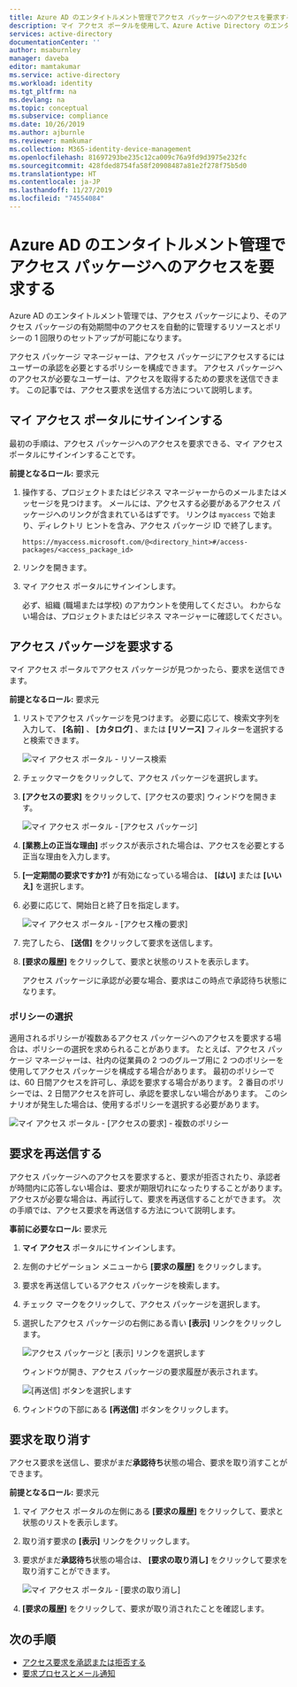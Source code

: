 ```yaml
---
title: Azure AD のエンタイトルメント管理でアクセス パッケージへのアクセスを要求する - Azure Active Directory
description: マイ アクセス ポータルを使用して、Azure Active Directory のエンタイトルメント管理でアクセス パッケージへのアクセスを要求する方法を学習します。
services: active-directory
documentationCenter: ''
author: msaburnley
manager: daveba
editor: mamtakumar
ms.service: active-directory
ms.workload: identity
ms.tgt_pltfrm: na
ms.devlang: na
ms.topic: conceptual
ms.subservice: compliance
ms.date: 10/26/2019
ms.author: ajburnle
ms.reviewer: mamkumar
ms.collection: M365-identity-device-management
ms.openlocfilehash: 81697293be235c12ca009c76a9fd9d3975e232fc
ms.sourcegitcommit: 428fded8754fa58f20908487a81e2f278f75b5d0
ms.translationtype: HT
ms.contentlocale: ja-JP
ms.lasthandoff: 11/27/2019
ms.locfileid: "74554084"
---
```

# <a name="request-access-to-an-access-package-in-azure-ad-entitlement-management"></a>Azure AD のエンタイトルメント管理でアクセス パッケージへのアクセスを要求する

Azure AD のエンタイトルメント管理では、アクセス パッケージにより、そのアクセス パッケージの有効期間中のアクセスを自動的に管理するリソースとポリシーの 1 回限りのセットアップが可能になります。 

アクセス パッケージ マネージャーは、アクセス パッケージにアクセスするにはユーザーの承認を必要とするポリシーを構成できます。 アクセス パッケージへのアクセスが必要なユーザーは、アクセスを取得するための要求を送信できます。 この記事では、アクセス要求を送信する方法について説明します。

## <a name="sign-in-to-the-my-access-portal"></a>マイ アクセス ポータルにサインインする

最初の手順は、アクセス パッケージへのアクセスを要求できる、マイ アクセス ポータルにサインインすることです。

**前提となるロール:** 要求元

1. 操作する、プロジェクトまたはビジネス マネージャーからのメールまたはメッセージを見つけます。 メールには、アクセスする必要があるアクセス パッケージへのリンクが含まれているはずです。 リンクは `myaccess` で始まり、ディレクトリ ヒントを含み、アクセス パッケージ ID で終了します。
 
    `https://myaccess.microsoft.com/@<directory_hint>#/access-packages/<access_package_id>`

1. リンクを開きます。

1. マイ アクセス ポータルにサインインします。

    必ず、組織 (職場または学校) のアカウントを使用してください。 わからない場合は、プロジェクトまたはビジネス マネージャーに確認してください。

## <a name="request-an-access-package"></a>アクセス パッケージを要求する

マイ アクセス ポータルでアクセス パッケージが見つかったら、要求を送信できます。

**前提となるロール:** 要求元

1. リストでアクセス パッケージを見つけます。  必要に応じて、検索文字列を入力して、 **[名前]** 、 **[カタログ]** 、または **[リソース]** フィルターを選択すると検索できます。

    ![マイ アクセス ポータル - リソース検索](./media/entitlement-management-request-access/my-access-resource-search.png)

1. チェックマークをクリックして、アクセス パッケージを選択します。

1. **[アクセスの要求]** をクリックして、[アクセスの要求] ウィンドウを開きます。

    ![マイ アクセス ポータル - [アクセス パッケージ]](./media/entitlement-management-request-access/my-access-request-access-button.png)

1. **[業務上の正当な理由]** ボックスが表示された場合は、アクセスを必要とする正当な理由を入力します。

1. **[一定期間の要求ですか?]** が有効になっている場合は、 **[はい]** または **[いいえ]** を選択します。

1. 必要に応じて、開始日と終了日を指定します。

    ![マイ アクセス ポータル - [アクセス権の要求]](./media/entitlement-management-shared/my-access-request-access.png)

1. 完了したら、 **[送信]** をクリックして要求を送信します。

1. **[要求の履歴]** をクリックして、要求と状態のリストを表示します。

    アクセス パッケージに承認が必要な場合、要求はこの時点で承認待ち状態になります。

### <a name="select-a-policy"></a>ポリシーの選択

適用されるポリシーが複数あるアクセス パッケージへのアクセスを要求する場合は、ポリシーの選択を求められることがあります。 たとえば、アクセス パッケージ マネージャーは、社内の従業員の 2 つのグループ用に 2 つのポリシーを使用してアクセス パッケージを構成する場合があります。 最初のポリシーでは、60 日間アクセスを許可し、承認を要求する場合があります。 2 番目のポリシーでは、2 日間アクセスを許可し、承認を要求しない場合があります。 このシナリオが発生した場合は、使用するポリシーを選択する必要があります。

![マイ アクセス ポータル - [アクセスの要求] - 複数のポリシー](./media/entitlement-management-request-access/my-access-multiple-policies.png)

## <a name="resubmit-a-request"></a>要求を再送信する

アクセス パッケージへのアクセスを要求すると、要求が拒否されたり、承認者が時間内に応答しない場合は、要求が期限切れになったりすることがあります。 アクセスが必要な場合は、再試行して、要求を再送信することができます。 次の手順では、アクセス要求を再送信する方法について説明します。

**事前に必要なロール:** 要求元

1. **マイ アクセス** ポータルにサインインします。

1. 左側のナビゲーション メニューから **[要求の履歴]** をクリックします。

1. 要求を再送信しているアクセス パッケージを検索します。

1. チェック マークをクリックして、アクセス パッケージを選択します。

1. 選択したアクセス パッケージの右側にある青い **[表示]** リンクをクリックします。
    
    ![アクセス パッケージと [表示] リンクを選択します](./media/entitlement-management-request-access/resubmit-request-select-request-and-view.png)

    ウィンドウが開き、アクセス パッケージの要求履歴が表示されます。
    
    ![[再送信] ボタンを選択します](./media/entitlement-management-request-access/resubmit-request-select-resubmit.png)

1. ウィンドウの下部にある **[再送信]** ボタンをクリックします。

## <a name="cancel-a-request"></a>要求を取り消す

アクセス要求を送信し、要求がまだ**承認待ち**状態の場合、要求を取り消すことができます。

**前提となるロール:** 要求元

1. マイ アクセス ポータルの左側にある **[要求の履歴]** をクリックして、要求と状態のリストを表示します。

1. 取り消す要求の **[表示]** リンクをクリックします。

1. 要求がまだ**承認待ち**状態の場合は、 **[要求の取り消し]** をクリックして要求を取り消すことができます。

    ![マイ アクセス ポータル - [要求の取り消し]](./media/entitlement-management-request-access/my-access-cancel-request.png)

1. **[要求の履歴]** をクリックして、要求が取り消されたことを確認します。

## <a name="next-steps"></a>次の手順

- [アクセス要求を承認または拒否する](entitlement-management-request-approve.md)
- [要求プロセスとメール通知](entitlement-management-process.md)
